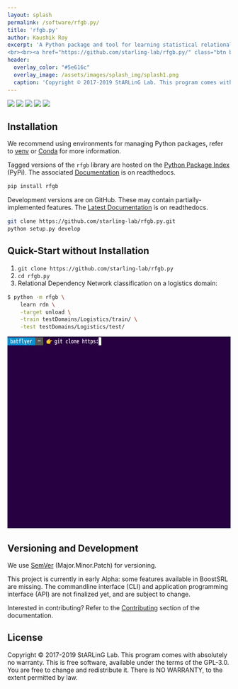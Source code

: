 ```yaml
---
layout: splash
permalink: /software/rfgb.py/
title: 'rfgb.py'
author: Kaushik Roy
excerpt: 'A Python package and tool for learning statistical relational models via gradient boosting.<br>This open source project is in early Alpha: feedback, bug reports, and contributions are welcome.<br /><br />{::nomarkdown}<iframe style="display: inline-block;" src="https://ghbtns.com/github-btn.html?user=starling-lab&repo=rfgb.py&type=star&count=true&size=large" frameborder="0" width="120px" height="30px"></iframe> <iframe style="display: inline-block;" src="https://ghbtns.com/github-btn.html?user=starling-lab&repo=rfgb.py&type=fork&count=true&size=large" frameborder="0" scrolling="0" width="158px" height="30px"></iframe>
<br><br><a href="https://github.com/starling-lab/rfgb.py/" class="btn btn--light-outline btn--large"><i class="fab fa-github"></i> View Source</a><br><a href="https://rfgbpy.readthedocs.io/en/stable/" class="btn btn--light-outline btn--large"><i class="fas fa-book"></i> Stable Docs (v0.2.2)</a> <a href="https://rfgbpy.readthedocs.io/en/latest/" class="btn btn--light-outline btn--large"><i class="fas fa-book"></i> Latest Docs</a><br><a href="https://github.com/starling-lab/rfgb.py/issues" class="btn btn--light-outline btn--large"><i class="fas fa-bug"></i> Bug Tracker and Discussion</a>{:/nomarkdown}'
header:
  overlay_color: "#5e616c"
  overlay_image: /assets/images/splash_img/splash1.png
  caption: 'Copyright © 2017-2019 StARLinG Lab. This program comes with absolutely no warranty. This is free software, available under the terms of the GPL-3.0.'
---
```


[![][pyversions img]][pyversions] [![][version img]][version] [![][license img]][license] [![][build status img]][build status] [![][docs img]][docs]

[pyversions]:https://pypi.org/project/rfgb/
[pyversions img]:https://img.shields.io/pypi/pyversions/rfgb.svg?style=flat-square

[version]:https://pypi.org/project/rfgb/
[version img]:https://img.shields.io/pypi/v/rfgb.svg?style=flat-square

[license]:https://github.com/starling-lab/rfgb.py/blob/master/LICENSE
[license img]:https://img.shields.io/pypi/l/rnlp.svg?style=flat-square

[build status]:https://travis-ci.org/starling-lab/rfgb.py
[build status img]:https://img.shields.io/travis/starling-lab/rfgb.py.svg?style=flat-square

[docs]:https://rfgbpy.readthedocs.io/en/stable/
[docs img]:https://readthedocs.org/projects/rfgbpy/badge/?version=stable&style=flat-square

## Installation

We recommend using environments for managing Python packages, refer to [venv](https://docs.python.org/3/tutorial/venv.html) or [Conda](https://www.anaconda.com/download/) for more information.

Tagged versions of the `rfgb` library are hosted on the [Python Package Index](https://pypi.org/project/rfgb/) (PyPi). The associated  [Documentation](https://rfgbpy.readthedocs.io/en/stable/) is on readthedocs.

```bash
pip install rfgb
```

Development versions are on GitHub. These may contain partially-implemented features. The  [Latest Documentation](https://rfgbpy.readthedocs.io/en/latest/) is on readthedocs.

```bash
git clone https://github.com/starling-lab/rfgb.py.git
python setup.py develop
```

## Quick-Start without Installation

1. `git clone https://github.com/starling-lab/rfgb.py`
2. `cd rfgb.py`
4. Relational Dependency Network classification on a logistics domain:

```bash
$ python -m rfgb \
	learn rdn \
	-target unload \
	-train testDomains/Logistics/train/ \
	-test testDomains/Logistics/test/
```

<img src="/assets/gifs/rfgb_getting_started.gif" alt="Quick start gif." width="576" height="432" display="block" margin="auto">

## Versioning and Development

We use [SemVer](https://semver.org/) (Major.Minor.Patch) for versioning.

This project is currently in early Alpha: some features available in BoostSRL are missing. The commandline interface (CLI) and application programming interface (API) are not finalized yet, and are subject to change.

Interested in contributing? Refer to the  [Contributing](https://rfgbpy.readthedocs.io/en/latest/development/01_contributing.html) section of the documentation.

## License

Copyright © 2017-2019 StARLinG Lab. This program comes with absolutely no warranty. This is free software, available under the terms of the GPL-3.0. You are free to change and redistribute it. There is NO WARRANTY, to the extent permitted by law.
